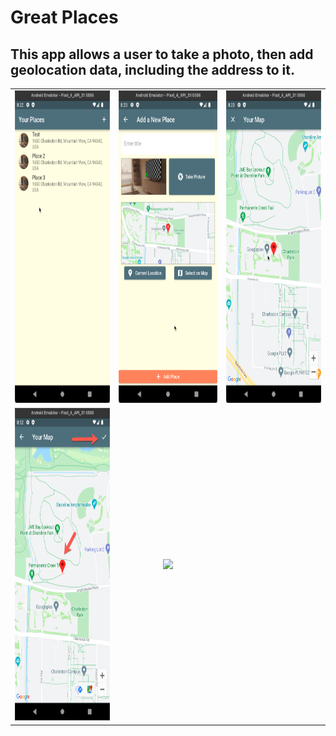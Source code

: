 # Great Places

## This app allows a user to take a photo, then add geolocation data, including the address to it.

|         |         |  |
| ------------- |:-------------:| -----:|
|<img src="./screenshots/great-places.png" height="500"> | <img src="./screenshots/add-new-place.png" height="500"> | <img src="./screenshots/map-detail.png" height="500">|
| <img src="./screenshots/pick-location.png" height="500">     | <img src="./screenshots/place-detail.png" height="500">        |


